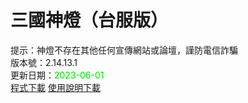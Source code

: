 # 三國神燈（台服版）
提示：神燈不存在其他任何宣傳網站或論壇，謹防電信詐騙<br>
版本號：2.14.13.1<br>
更新日期：<font color="#00dd00">2023-06-01</font><br>
[程式下載](https://pixeldrain.com/u/YU9ynkJP) [使用說明下載](https://pixeldrain.com/u/rQcYUYW5)<br>
